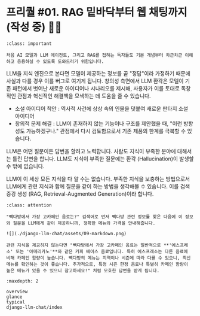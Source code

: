# 프리퀄 #01. RAG 밑바닥부터 웹 채팅까지 (작성 중) 🏃‍♀️

```{admonition} 프리퀄 튜토리얼을 작성하는 이유
:class: important

처음 AI 모델과 LLM 에이전트, 그리고 RAG를 접하는 독자들도 기본 개념부터 차근차근 이해하고 응용하실 수 있도록 도와드리기 위함입니다.
```

LLM을 지식 엔진으로 본다면 모델이 제공하는 정보를 곧 "정답"이라 가정하기 때문에 사실과 다를 경우 이를 버그로 여기게 됩니다. 창의성 측면에서 LLM 환각은 모델이 기존 패턴에서 벗어난 새로운 아이디어나 시나리오를 제시해, 사용자가 이를 토대로 독창적인 관점과 혁신적인 해결책을 모색하는 데 도움을 줄 수 있습니다.

+ 소설 아이디어 착안 : 역사적 사건에 상상 속의 인물을 덧붙여 새로운 판타지 소설 아이디어
+ 창의적 문제 해결 : LLM이 존재하지 않는 기능이나 구조를 제안했을 때, "이런 방향성도 가능하겠구나." 관점에서 다시 검토함으로서 기존 제품의 한계를 극복할 수 있습니다.

LLM은 어떤 질문이든 답변을 할려고 노력합니다. 사람도 지식이 부족한 분야에 대해서는 틀린 답변을 합니다. LLM도 지식이 부족한 질문에는 환각 (Hallucination)이 발생할 수 밖에 없습니다.

LLM이 이 세상 모든 지식을 다 알 수는 없습니다. 부족한 지식을 보충하는 방법으로서 LLM에게 관련 지식과 함께 질문을 같이 하는 방법을 생각해볼 수 있습니다. 이를 검색 증강 생성 (RAG, Retrieval-Augmented Generation)이라 합니다.

```{admonition} 이 튜토리얼에서 만든 최종 결과물
:class: attention

"빽다방에서 가장 고카페인 음료는?" 검색어로 먼저 빽다방 관련 정보를 찾은 다음에 이 정보와 질문을 LLM에게 같이 제공하니까, 정확한 메뉴와 가격을 안내해줍니다.

![](./django-llm-chat/assets/09-markdown.png)

관련 지식을 제공하지 않는다면 "빽다방에서 가장 고카페인 음료는 일반적으로 **'에스프레소' 또는 '아메리카노'**와 같은 커피 베이스 음료입니다. 특히 에스프레소는 다른 음료에 비해 카페인 함량이 높습니다. 빽다방의 메뉴는 지역이나 시즌에 따라 다를 수 있으니, 최신 메뉴를 확인하는 것이 좋습니다. 추가적으로, 특정 시즌 한정 음료나 특별히 카페인 함량이 높은 메뉴가 있을 수 있으니 참고하세요!" 처럼 모호한 답변을 받게 됩니다.
```

```{toctree}
:maxdepth: 2

overview
glance
typical
django-llm-chat/index
```
